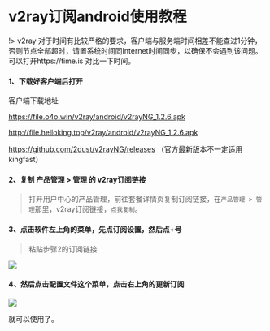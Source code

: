 # v2ray订阅android使用教程

!> v2ray 对于时间有比较严格的要求，客户端与服务端时间相差不能查过1分钟，否则节点全部超时，请置系统时间同Internet时间同步，以确保不会遇到该问题。可以打开https://time.is 对比一下时间。

#### 1、下载好客户端后打开

客户端下载地址

https://file.o4o.win/v2ray/android/v2rayNG_1.2.6.apk

http://file.helloking.top/v2ray/android/v2rayNG_1.2.6.apk

https://github.com/2dust/v2rayNG/releases （官方最新版本不一定适用kingfast）

#### 2、复制 产品管理 > 管理  的 v2ray订阅链接

> 打开用户中心的产品管理，前往套餐详情页复制订阅链接，在`产品管理 > 管理`那里，v2ray订阅链接，`点我复制`。

#### 3、点击软件左上角的菜单，先点订阅设置，然后点+号

> 粘贴步骤2的订阅链接

![](/img/a1.png)

#### 4、然后点击配置文件这个菜单，点击右上角的更新订阅

![](/img/a2.png)

就可以使用了。




